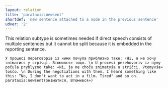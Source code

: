 ```yaml
---
layout: relation
title: 'parataxis:newsent'
shortdef: 'new sentence attached to a node in the previous sentence'
udver: '2'
---
```


This relation subtype is sometimes needed if direct speech consists of multiple sentences but it cannot
be split because it is embedded in the reporting sentence.

~~~ sdparse
У процесі переговорів із ними почула приблизно таке: «Ні, я не хочу зніматися у стрічці. Втомився» тощо. \n U procesi perehovoriv iz nymy počula pryblyzno take: «Ni, ja ne choču znimatyśа u stričci. Vtomyvśа» toščo. \n During the negotiations with them, I heard something like this: “No, I don't want to act in a film. Tired" and so on.
parataxis:newsent(зніматися, Втомився»)
~~~



<!-- Interlanguage links updated Čt lis 12 09:43:37 CET 2020 -->
